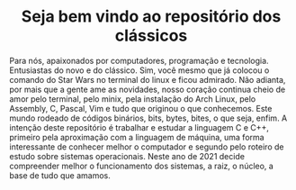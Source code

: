 <h1 align="center"> Seja bem vindo ao repositório dos clássicos </h1>

Para nós, apaixonados por computadores, programação e tecnologia. Entusiastas do novo e do clássico. Sim, você mesmo que já colocou o comando do Star Wars 
no terminal do linux e ficou admirado. Não adianta, por mais que a gente ame as novidades, nosso coração continua cheio de amor pelo terminal, pelo minix, 
pela instalação do Arch Linux, pelo Assembly, C, Pascal, Vim e tudo que originou o que conhecemos. Este mundo rodeado de códigos binários, bits, bytes, bites, 
o que seja, enfim. A intenção deste repositório é trabalhar e estudar a linguagem C e C++, primeiro pela aproximação com a linguagem de máquina, uma forma 
interessante de conhecer melhor o computador e segundo pelo roteiro de estudo sobre sistemas operacionais. Neste ano de 2021 decide compreender melhor 
o funcionamento dos sistemas, a raiz, o núcleo, a base de tudo que amamos. 

